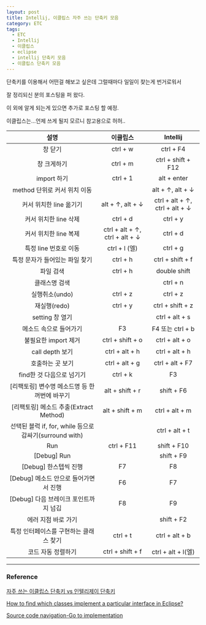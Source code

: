 ```yaml
---
layout: post
title: Intellij, 이클립스 자주 쓰는 단축키 모음
category: ETC
tags:
  - ETC
  - Intellij
  - 이클립스
  - eclipse
  - intellij 단축키 모음
  - 이클립스 단축키 모음
---
```






단축키를 이용해서 어떤걸 해보고 싶은데 그럴때마다 일일이 찾는게 번거로워서

잘 정리되신 분의 포스팅을 퍼 왔다.

이 외에 알게 되는게 있으면 추가로 포스팅 할 예정.

이클립스는...언제 쓰게 될지 모르니 참고용으로 허허..



|                          설명                           |            이클립스            |            Intellij            |
| :-----------------------------------------------------: | :----------------------------: | :----------------------------: |
|                         창 닫기                         |            ctrl + w            |           ctrl + F4            |
|                       창 크게하기                       |            ctrl + m            |       ctrl + shift + F12       |
|                       import 하기                       |            ctrl + 1            |          alt + enter           |
|              method 단위로 커서 위치 이동               |                                |        alt + ↑, alt + ↓        |
|                 커서 위치한 line 옮기기                 |        alt + ↑, alt + ↓        | ctrl + alt + ↑, ctrl + alt + ↓ |
|                  커서 위치한 line 삭제                  |            ctrl + d            |            ctrl + y            |
|                  커서 위치한 line 복제                  | ctrl + alt + ↑, ctrl + alt + ↓ |            ctrl + d            |
|                  특정 line 번호로 이동                  |         ctrl + l (엘)          |            ctrl + g            |
|             특정 문자가 들어있는 파일 찾기              |            ctrl + h            |        ctrl + shift + f        |
|                        파일 검색                        |            ctrl + h            |          double shift          |
|                      클래스명 검색                      |                                |            ctrl + n            |
|                     실행취소(undo)                      |            ctrl + z            |            ctrl + z            |
|                      재실행(redo)                       |            ctrl + y            |        ctrl + shift + z        |
|                     setting 창 열기                     |                                |         ctrl + alt + s         |
|                 메소드 속으로 들어가기                  |               F3               |        F4 또는 ctrl + b        |
|                  불필요한 import 제거                   |        ctrl + shift + o        |         ctrl + alt + o         |
|                     call depth 보기                     |         ctrl + alt + h         |         ctrl + alt + h         |
|                    호출하는 곳 보기                     |         ctrl + alt + g         |        ctrl + alt + F7         |
|                find한 것 다음으로 넘기기                |            ctrl + k            |               F3               |
|      [리팩토링] 변수명 메소드명 등 한꺼번에 바꾸기      |        alt + shift + r         |           shift + F6           |
|         [리팩토링] 메소드 추출(Extract Method)          |        alt + shift + m         |         ctrl + alt + m         |
| 선택된 블럭 if, for, while 등으로 감싸기(surround with) |                                |         ctrl + alt + t         |
|                           Run                           |           ctrl + F11           |          shift + F10           |
|                       [Debug] Run                       |                                |           shift + F9           |
|                  [Debug] 한스텝씩 진행                  |               F7               |               F8               |
|          [Debug] 메소드 안으로 들어가면서 진행          |               F6               |               F7               |
|          [Debug] 다음 브레이크 포인트까지 넘김          |               F8               |               F9               |
|                   에러 지점 바로 가기                   |                                |           shift + F2           |
|         특정 인터페이스를 구현하는 클래스 찾기          |            ctrl + t            |         ctrl + alt + b         |
|                   코드 자동 정렬하기                    |        ctrl + shift + f        |       ctrl + alt + l(엘)       |

---

### Reference

[자주 쓰는 이클립스 단축키 vs 인텔리제이 단축키](https://marobiana.tistory.com/142)

[How to find which classes implement a particular interface in Eclipse?](https://stackoverflow.com/questions/7385459/how-to-find-which-classes-implement-a-particular-interface-in-eclipse)

[Source code navigation-Go to implementation](https://www.jetbrains.com/help/idea/navigating-through-the-source-code.html)

